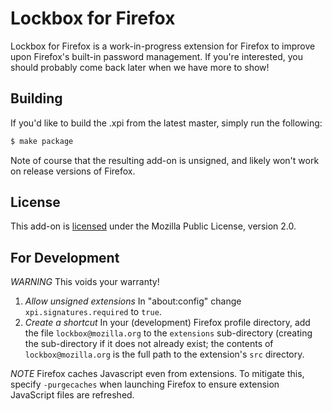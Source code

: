 # Lockbox for Firefox

Lockbox for Firefox is a work-in-progress extension for Firefox to improve upon
Firefox's built-in password management. If you're interested, you should
probably come back later when we have more to show!

## Building

If you'd like to build the .xpi from the latest master, simply run the
following:

```sh
$ make package
```

Note of course that the resulting add-on is unsigned, and likely won't work on
release versions of Firefox.

## License

This add-on is [licensed][license-link] under the Mozilla Public License,
version 2.0.

[license-link]: https://github.com/jimporter/gesticulate/blob/master/LICENSE

## For Development

*WARNING* This voids your warranty!

1. *Allow unsigned extensions* In "about:config" change `xpi.signatures.required` to `true`.
2. *Create a shortcut* In your (development) Firefox profile directory, add the file `lockbox@mozilla.org` to the `extensions` sub-directory (creating the sub-directory if it does not already exist; the contents of `lockbox@mozilla.org` is the full path to the extension's `src` directory.

*NOTE*  Firefox caches Javascript even from extensions.  To mitigate this, specify `-purgecaches` when launching Firefox to ensure extension JavaScript files are refreshed.
